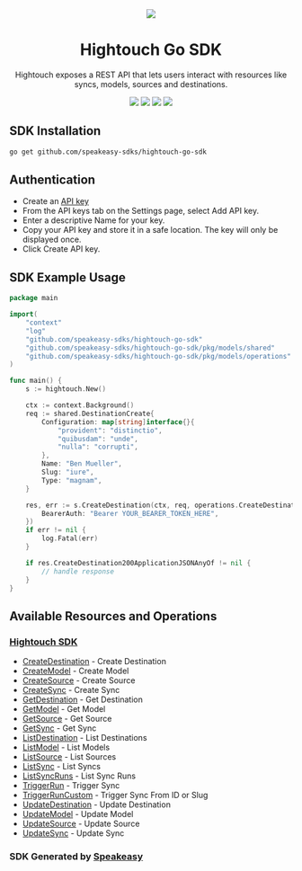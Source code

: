 <div align="center">
    <picture>
        <source srcset="https://user-images.githubusercontent.com/6267663/221538824-87af0e1b-0508-4af5-b3b9-e4b192d8337f.svg" media="(prefers-color-scheme: dark)">
        <img src="https://user-images.githubusercontent.com/6267663/221538828-de1343f2-b249-4ba2-85e3-a2e43cc5f265.svg">
    </picture>
    <h1>Hightouch Go SDK</h1>
   <p>Hightouch exposes a REST API that lets users interact with resources like syncs, models, sources and destinations.</p>
   <a href="https://hightouch.com/docs/api-reference"><img src="https://img.shields.io/static/v1?label=Docs&message=API Ref&color=000000&style=for-the-badge" /></a>
   <a href="https://github.com/speakeasy-sdks/hightouch-go-sdk/actions"><img src="https://img.shields.io/github/actions/workflow/status/speakeasy-sdks/hightouch-go-sdk/speakeasy_sdk_generation.yml?style=for-the-badge" /></a>
  <a href="https://opensource.org/licenses/MIT"><img src="https://img.shields.io/badge/License-MIT-blue.svg?style=for-the-badge" /></a>
  <a href="https://github.com/speakeasy-sdks/hightouch-go-sdk/releases"><img src="https://img.shields.io/github/v/release/speakeasy-sdks/hightouch-go-sdk?sort=semver&style=for-the-badge" /></a>
</div>

<!-- Start SDK Installation -->
## SDK Installation

```bash
go get github.com/speakeasy-sdks/hightouch-go-sdk
```
<!-- End SDK Installation -->

## Authentication

- Create an [API key](https://app.hightouch.com/settings/api-keys)
- From the API keys tab on the Settings page, select Add API key.
- Enter a descriptive Name for your key.
- Copy your API key and store it in a safe location. The key will only be displayed once.
- Click Create API key.

## SDK Example Usage
<!-- Start SDK Example Usage -->
```go
package main

import(
	"context"
	"log"
	"github.com/speakeasy-sdks/hightouch-go-sdk"
	"github.com/speakeasy-sdks/hightouch-go-sdk/pkg/models/shared"
	"github.com/speakeasy-sdks/hightouch-go-sdk/pkg/models/operations"
)

func main() {
    s := hightouch.New()

    ctx := context.Background()    
    req := shared.DestinationCreate{
        Configuration: map[string]interface{}{
            "provident": "distinctio",
            "quibusdam": "unde",
            "nulla": "corrupti",
        },
        Name: "Ben Mueller",
        Slug: "iure",
        Type: "magnam",
    }

    res, err := s.CreateDestination(ctx, req, operations.CreateDestinationSecurity{
        BearerAuth: "Bearer YOUR_BEARER_TOKEN_HERE",
    })
    if err != nil {
        log.Fatal(err)
    }

    if res.CreateDestination200ApplicationJSONAnyOf != nil {
        // handle response
    }
}
```
<!-- End SDK Example Usage -->

<!-- Start SDK Available Operations -->
## Available Resources and Operations

### [Hightouch SDK](docs/hightouch/README.md)

* [CreateDestination](docs/hightouch/README.md#createdestination) - Create Destination
* [CreateModel](docs/hightouch/README.md#createmodel) - Create Model
* [CreateSource](docs/hightouch/README.md#createsource) - Create Source
* [CreateSync](docs/hightouch/README.md#createsync) - Create Sync
* [GetDestination](docs/hightouch/README.md#getdestination) - Get Destination
* [GetModel](docs/hightouch/README.md#getmodel) - Get Model
* [GetSource](docs/hightouch/README.md#getsource) - Get Source
* [GetSync](docs/hightouch/README.md#getsync) - Get Sync
* [ListDestination](docs/hightouch/README.md#listdestination) - List Destinations
* [ListModel](docs/hightouch/README.md#listmodel) - List Models
* [ListSource](docs/hightouch/README.md#listsource) - List Sources
* [ListSync](docs/hightouch/README.md#listsync) - List Syncs
* [ListSyncRuns](docs/hightouch/README.md#listsyncruns) - List Sync Runs
* [TriggerRun](docs/hightouch/README.md#triggerrun) - Trigger Sync
* [TriggerRunCustom](docs/hightouch/README.md#triggerruncustom) - Trigger Sync From ID or Slug
* [UpdateDestination](docs/hightouch/README.md#updatedestination) - Update Destination
* [UpdateModel](docs/hightouch/README.md#updatemodel) - Update Model
* [UpdateSource](docs/hightouch/README.md#updatesource) - Update Source
* [UpdateSync](docs/hightouch/README.md#updatesync) - Update Sync
<!-- End SDK Available Operations -->

### SDK Generated by [Speakeasy](https://docs.speakeasyapi.dev/docs/using-speakeasy/client-sdks)
